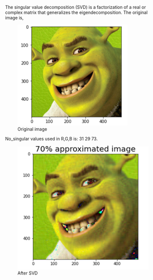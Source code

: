 

<p align="justify">


The singular value decomposition (SVD) is a factorization of a real or complex matrix that generalizes the eigendecomposition.
The original image is,

<figure>
	<img src='SVD_originl.png'>
    <figcaption>Original image</figcaption>
</figure>
No_singular values used in R,G,B is: 31 29 73. 
<figure>
	<img src='SVD_70.png'>
    <figcaption>After SVD
 </figcaption>
</figure>



</p>
